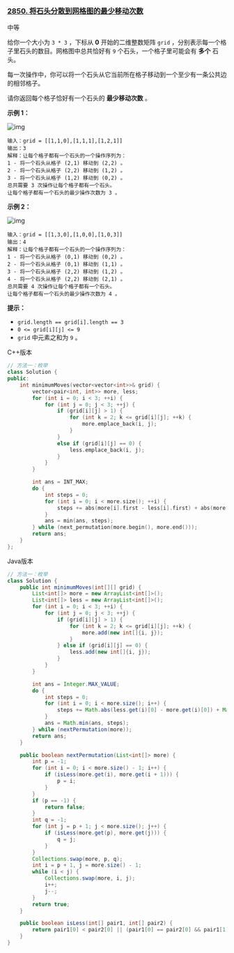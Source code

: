 ### [2850. 将石头分散到网格图的最少移动次数](https://leetcode.cn/problems/minimum-moves-to-spread-stones-over-grid/)

中等

给你一个大小为 `3 * 3` ，下标从 **0** 开始的二维整数矩阵 `grid` ，分别表示每一个格子里石头的数目。网格图中总共恰好有 `9` 个石头，一个格子里可能会有 **多个** 石头。

每一次操作中，你可以将一个石头从它当前所在格子移动到一个至少有一条公共边的相邻格子。

请你返回每个格子恰好有一个石头的 **最少移动次数** 。

**示例 1：**

![img](https://assets.leetcode.com/uploads/2023/08/23/example1-3.svg)

```
输入：grid = [[1,1,0],[1,1,1],[1,2,1]]
输出：3
解释：让每个格子都有一个石头的一个操作序列为：
1 - 将一个石头从格子 (2,1) 移动到 (2,2) 。
2 - 将一个石头从格子 (2,2) 移动到 (1,2) 。
3 - 将一个石头从格子 (1,2) 移动到 (0,2) 。
总共需要 3 次操作让每个格子都有一个石头。
让每个格子都有一个石头的最少操作次数为 3 。
```

**示例 2：**

![img](https://assets.leetcode.com/uploads/2023/08/23/example2-2.svg)

```
输入：grid = [[1,3,0],[1,0,0],[1,0,3]]
输出：4
解释：让每个格子都有一个石头的一个操作序列为：
1 - 将一个石头从格子 (0,1) 移动到 (0,2) 。
2 - 将一个石头从格子 (0,1) 移动到 (1,1) 。
3 - 将一个石头从格子 (2,2) 移动到 (1,2) 。
4 - 将一个石头从格子 (2,2) 移动到 (2,1) 。
总共需要 4 次操作让每个格子都有一个石头。
让每个格子都有一个石头的最少操作次数为 4 。
```

**提示：**

- `grid.length == grid[i].length == 3`
- `0 <= grid[i][j] <= 9`
- `grid` 中元素之和为 `9` 。

C++版本

```c++
// 方法一：枚举
class Solution {
public:
    int minimumMoves(vector<vector<int>>& grid) {
        vector<pair<int, int>> more, less;
        for (int i = 0; i < 3; ++i) {
            for (int j = 0; j < 3; ++j) {
                if (grid[i][j] > 1) {
                    for (int k = 2; k <= grid[i][j]; ++k) {
                        more.emplace_back(i, j);
                    }
                }
                else if (grid[i][j] == 0) {
                    less.emplace_back(i, j);
                }
            }
        }

        int ans = INT_MAX;
        do {
            int steps = 0;
            for (int i = 0; i < more.size(); ++i) {
                steps += abs(more[i].first - less[i].first) + abs(more[i].second - less[i].second);
            }
            ans = min(ans, steps);
        } while (next_permutation(more.begin(), more.end()));
        return ans;
    }
};
```

Java版本

```java
// 方法一：枚举
class Solution {
    public int minimumMoves(int[][] grid) {
        List<int[]> more = new ArrayList<int[]>();
        List<int[]> less = new ArrayList<int[]>();
        for (int i = 0; i < 3; ++i) {
            for (int j = 0; j < 3; ++j) {
                if (grid[i][j] > 1) {
                    for (int k = 2; k <= grid[i][j]; ++k) {
                        more.add(new int[]{i, j});
                    }
                } else if (grid[i][j] == 0) {
                    less.add(new int[]{i, j});
                }
            }
        }

        int ans = Integer.MAX_VALUE;
        do {
            int steps = 0;
            for (int i = 0; i < more.size(); i++) {
                steps += Math.abs(less.get(i)[0] - more.get(i)[0]) + Math.abs(less.get(i)[1] - more.get(i)[1]);
            }
            ans = Math.min(ans, steps);
        } while (nextPermutation(more)); 
        return ans;
    }

    public boolean nextPermutation(List<int[]> more) {
        int p = -1;
        for (int i = 0; i < more.size() - 1; i++) {
            if (isLess(more.get(i), more.get(i + 1))) {
                p = i;
            }
        }
        if (p == -1) {
            return false;
        }
        int q = -1;
        for (int j = p + 1; j < more.size(); j++) {
            if (isLess(more.get(p), more.get(j))) {
                q = j;
            }
        }
        Collections.swap(more, p, q);
        int i = p + 1, j = more.size() - 1;
        while (i < j) {
            Collections.swap(more, i, j);
            i++;
            j--;
        }
        return true;
    }

    public boolean isLess(int[] pair1, int[] pair2) {
        return pair1[0] < pair2[0] || (pair1[0] == pair2[0] && pair1[1] < pair2[1]);
    }
}
```

